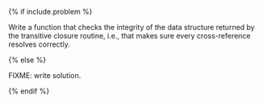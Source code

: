 {% if include.problem %}

Write a function that checks the integrity of the data structure returned by the transitive closure routine,
i.e.,
that makes sure every cross-reference resolves correctly.

{% else %}

FIXME: write solution.

{% endif %}
